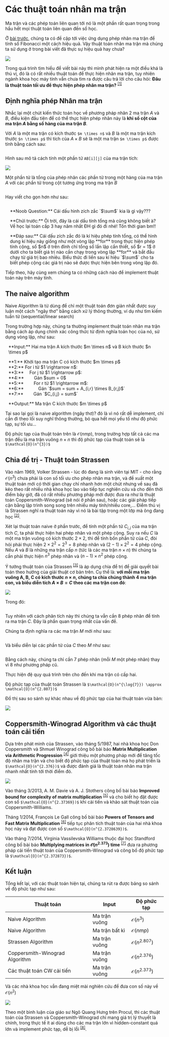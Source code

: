 # Các thuật toán nhân ma trận

Ma trận và các phép toán liên quan tới nó là một phần rất quan trọng trong hầu hết mọi thuật toán liên quan đến số học. 

Ở [bài trước](https://huytd.github.io/posts/fibonacci-4m.html), chúng ta có đề cập tới việc ứng dụng phép nhân ma trận để tính số Fibonacci một cách hiệu quả. Vậy thuật toán nhân ma trận mà chúng ta sử dụng ở trong bài viết đã thực sự hiệu quả hay chưa?

<cover>![](img/matrixmul.jpg)</cover>

Trong quá trình tìm hiểu để viết bài này thì mình phát hiện ra một điều khá là thú vị, đó là có rất nhiều thuật toán để thực hiện nhân ma trận, tuy nhiên ngành khoa học máy tính vẫn chưa tìm ra được câu trả lời cho câu hỏi: **Đâu là thuật toán tối ưu để thực hiện phép nhân ma trận?** <sup>[[1]](https://en.m.wikipedia.org/wiki/List_of_unsolved_problems_in_computer_science#Other_algorithmic_problems)</sup>

## Định nghĩa phép Nhân ma trận

Nhắc lại một chút kiến thức toán học về phương pháp nhân 2 ma trận $A$ và $B$, điều kiện đầu tiên để có thể thực hiện phép nhân này là **khi số cột của ma trận $A$ bằng số hàng của ma trận $B$**.

Với $A$ là một ma trận có kích thước `$m \times n$` và $B$ là một ma trận kích thước `$n \times p$` thì tích của $A \times B$ sẽ là một ma trận `$m \times p$` được tính bằng cách sau:

<math>
\left( \begin{array}{ccc}
a & b  \\
d & e  \end{array} \right) 
\times
\left( \begin{array}{ccc}
x \\
y
\end{array} \right)
=
\left( \begin{array}{ccc}
ax + cy \\
bx + dy
\end{array} \right)
</math>

Hình sau mô tả cách tính một phần tử `AB[i][j]` của ma trận tích:

![](img/matrix_mul_1.png)

Một phần tử là tổng của phép nhân các phần tử trong một hàng của ma trận $A$ với các phần tử trong cột tương ứng trong ma trận $B$

<math>
[AB]_{i,j} = A_{i,1}B_{1,j} + A_{i,2}B_{2,j} + \ldots + A_{i,n}B_{n,j}
</math>

Hay viết cho gọn hơn như sau:

<math>
[AB]_{i,j} = \displaystyle\sum_{r=1}^{n} A_{i,r}B_{r,j}
</math>

<div class="box-red skip" style="padding: 0 15px 0 15px;">
<p>**Noob Question:** Cái dấu hình zích zắc `$\sum$` kia là gì vậy???</p>
<p>**Chửi trước:** Ôi trời, đây là cái dấu tính tổng mà cũng không biết à? Về học lại toán cấp 3 hay năm nhất ĐH gì đó đi nhé! Tốn thời gian bm!!<br/>
<p>**Đáp sau:** Cái dấu zích zắc đó là kí hiệu phép tính tổng, có thể hình dung kí hiệu này giống như một vòng lặp **for** trong thực hiện phép tính cộng, số $n$ ở trên đỉnh chỉ tổng số lần lặp cần thiết, số $r = 1$ ở dưới cho ta biết giá trị nào cần chạy trong vòng lặp **for** và bắt đầu chạy từ giá trị bao nhiêu. Biểu thức đi liền sau kí hiệu `$\sum$` cho ta biết phép cộng các giá trị nào sẽ được thực hiện bên trong vòng lặp đó.
</div>

Tiếp theo, hãy cùng xem chúng ta có những cách nào để implement thuật toán này trên máy tính.

## The naive algorithm

Naive Algorithm là từ dùng để chỉ một thuật toán đơn giản nhất được suy luận một cách "ngây thơ" bằng cách xử lý thông thường, ví dụ như tìm kiếm tuần từ (sequential/linear search)

Trong trường hợp này, chúng ta thường implement thuật toán nhân ma trận bằng cách áp dụng chính xác công thức từ định nghĩa toán học của nó, sử dụng vòng lặp, như sau:

<div class="box-green skip" style="padding-left: 10px; padding-right: 10px">
<p>**Input:** Hai ma trận A kích thước $m \times n$ và B kích thước $n \times p$</p>
<p>
**1:** Khởi tạo ma trận C có kích thước $m \times p$ </br>
**2:** For i từ $1 \rightarrow n$:</br>
**3:** &emsp;For j từ $1 \rightarrow p$:</br>
**4:** &emsp;&emsp;Gán $sum = 0$<br/>
**5:** &emsp;&emsp;For r từ $1 \rightarrow m$:<br/>
**6:** &emsp;&emsp;&emsp;Gán `$sum = sum + A_{i,r} \times B_{r,j}$`<br/>
**7:** &emsp;&emsp;Gán `$C_{i,j} = sum$`<br/>
</p>
<p>**Output:** Ma trận C kích thước $m \times p$</p>
</div>

Tại sao lại gọi là naive algorithm (ngây thơ)? đó là vì nó rất dễ implement, chỉ cần đi theo lối suy nghĩ thông thường, bỏ qua hết mọi yếu tố như độ phức tạp, sự tối ưu...

Độ phức tạp của thuật toán trên là $\mathcal{O}(nmp)$, trong trường hợp tất cả các ma trận đều là ma trận vuông $n \times n$ thì độ phức tạp của thuật toán sẽ là `$\mathcal{O}(n^{3})$`

## Chia để trị - Thuật toán Strassen

Vào năm 1969, Volker Strassen - lúc đó đang là sinh viên tại MIT - cho rằng $\mathcal{O}(n^{3})$ chưa phải là con số tối ưu cho phép nhân ma trận, và đề xuất một thuật toán mới có thời gian chạy chỉ nhanh hơn một chút nhưng về sau đã kéo theo rất nhiều nhà khoa học lao vào tiếp tục nghiên cứu và cho đến thời điểm bây giờ, đã có rất nhiều phương pháp mới được đưa ra như là thuật toán Coppersmith-Winograd (sẽ nói ở phần sau), hoặc các giải pháp tiếp cận bằng lập trình song song trên nhiều máy tính/nhiều core,... Điểm thú vị là Strassen nghĩ ra thuật toán này vì nó là bài tập trong một lớp mà ông đang học <sup>[[2]](http://www.procul.org/blog/2005/11/16/nhan-ma-tr%E1%BA%ADn-dft-va-ly-thuy%E1%BA%BFt-bi%E1%BB%83u-di%E1%BB%85n-nhom-1/)</sup>.

Xét lại thuật toán naive ở phần trước, để tính một phần tử $C_{i,j}$ của ma trận tích $C$, ta phải thực hiện hai phép nhân và một phép cộng. Suy ra nếu $C$ là một ma trận vuông có kích thước $2 \times 2$, thì để tính bốn phần tử của $C$, đòi hỏi phải thực hiện $2 \times 2^{2} = 2^{3} = 8$ phép nhân và $(2 - 1) \times 2^{2} = 4$ phép cộng. Nếu $A$ và $B$ là những ma trận cấp $n$ (tức là các ma trận $n \times n$) thì chúng ta cần phải thực hiện $n^{3}$ phép nhân và $(n - 1) \times n^{2}$ phép cộng.

Ý tưởng thuật toán của Strassen <sup>[[3]](https://en.m.wikipedia.org/wiki/Strassen_algorithm)</sup> là áp dụng chia để trị để giải quyết bài toán theo hướng của giải thuật cơ bản trên. Cụ thể là: **với mỗi ma trận vuông A, B, C có kích thước $n \times n$, chúng ta chia chúng thành 4 ma trận con, và biểu diễn tích $A \times B = C$ theo các ma trận con đó**:

![](img/strassen.png)

Trong đó:

<math>
\begin{align}
C_{1,1} & = A_{1,1}B_{1,1} + A_{1,2}B_{2,1} \\
C_{1,2} & = A_{1,1}B_{1,2} + A_{1,2}B_{2,2} \\
C_{2,1} & = A_{2,1}B_{1,1} + A_{2,2}B_{2,1} \\
C_{2,2} & = A_{2,1}B_{1,2} + A_{2,2}B_{2,2} 
\end{align}
</math>

Tuy nhiên với cách phân tích này thì chúng ta vẫn cần 8 phép nhân để tính ra ma trận $C$. Đây là phần quan trọng nhất của vấn đề.

Chúng ta định nghĩa ra các ma trận $M$ mới như sau:

<math>
\begin{align}
M_{1} & = (A_{1,1} + A_{2,2})(B_{1,1} + B_{2,2}) \\
M_{2} & = (A_{2,1} + A_{2,2}) B_{1,1} \\
M_{3} & = A_{1,1} (B_{1,2} - B_{2,2}) \\
M_{4} & = A_{2,2} (B_{2,1} - B_{1,1}) \\
M_{5} & = (A_{1,1} + A_{1,2}) B_{2,2} \\
M_{6} & = (A_{2,1} - A_{1,1})(B_{1,1} + B_{1,2}) \\
M_{7} & = (A_{1,2} - A_{2,2})(B_{2,1} + B_{2,2})
\end{align}
</math>

Và biểu diễn lại các phần tử của $C$ theo $M$ như sau:

<math>
\begin{align}
C_{1,1} & = M_{1} + M_{4} - M_{5} + M_{7} \\
C_{1,2} & = M_{3} + M_{5} \\ 
C_{2,1} & = M_{2} + M_{4} \\
C_{2,2} & = M_{1} - M_{2} + M_{3} + M_{6}
\end{align}
</math>

Bằng cách này, chúng ta chỉ cần 7 phép nhân (mỗi $M$ một phép nhân) thay vì 8 như phương pháp cũ.

Thực hiện đệ quy quá trình trên cho đến khi ma trận có cấp hai.

Độ phức tạp của thuật toán Strassen là `$\mathcal{O}(n^{\log{7}}) \approx \mathcal{O}(n^{2.807})$`

Đồ thị sau so sánh sự khác nhau về độ phức tạp của hai thuật toán vừa bàn:

![](img/strassen_compare.jpg)

## Coppersmith-Winograd Algorithm và các thuật toán cải tiến 

Dựa trên phát minh của Strassen, vào tháng 5/1987, hai nhà khoa học Don Coppersmith và Shmuel Winograd công bố bài báo **Matrix Multiplication via Arithmetic Progression** <sup>[[4]](https://www.cs.umd.edu/~gasarch/TOPICS/ramsey/matrixmult.pdf)</sup> giới thiệu một phương pháp mới để tăng tốc độ nhân ma trận và cho biết độ phức tạp của thuật toán mà họ phát triển là `$\mathcal{O}(n^{2.376})$` và được đánh giá là thuật toán nhân ma trận nhanh nhất tính tới thời điểm đó.

![](img/cw_compare.jpg)

Vào tháng 3/2013, A. M. Davie và A. J. Stothers công bố bài báo **Improved bound for complexity of matrix multiplication** <sup>[[5]](http://www.maths.ed.ac.uk/~sandy/a11164.pdf)</sup> và cho biết họ đặt được con số `$\mathcal{O}(n^{2.37369})$` khi cải tiến và khảo sát thuật toán của Coppersmith-Williams.

Tháng 1/2014, François Le Gall công bố bài báo **Powers of Tensors and Fast Matrix Multiplication** <sup>[[6]](https://arxiv.org/abs/1401.7714)</sup> tiếp tục phân tích thuật toán của hai nhà khoa học này và đạt được con số `$\mathcal{O}(n^{2.3728639})$`.

Vào tháng 7/2014, Virginia Vassilevska Williams thuộc đại học Standford công bố bài báo **Multiplying matrices in $\mathcal{O}(n^{2.373})$ time** <sup>[[7]](http://theory.stanford.edu/~virgi/matrixmult-f.pdf)</sup> đưa ra phương pháp cải tiến thuật toán của Coppersmith-Winograd và công bố độ phức tạp là `$\mathcal{O}(n^{2.372873})$`.

## Kết luận

Tổng kết lại, với các thuật toán hiện tại, chúng ta rút ra được bảng so sánh về độ phức tạp như sau:

| Thuật toán                      | Input           | Độ phức tạp              |
|---------------------------------|-----------------|--------------------------|
| Naive Algorithm                 | Ma trận vuông   | $\mathcal{O}(n^{3})$     |
| Naive Algorithm                 | Ma trận bất kì  | $\mathcal{O}(nmp)$       |
| Strassen Algorithm              | Ma trận vuông   | $\mathcal{O}(n^{2.807})$ |
| Coppersmith-Winograd Algorithm  | Ma trận vuông   | $\mathcal{O}(n^{2.376})$ |
| Các thuật toán CW cải tiến      | Ma trận vuông   | $\mathcal{O}(n^{2.373})$ |

Và các nhà khoa học vẫn đang miệt mài nghiên cứu để đưa con số này về $\mathcal{O}(n^{2})$

![](img/matrix_all_compare.jpg)

Theo một bình luận của giáo sư Ngô Quang Hưng trên Procul, thì các thuật toán của Strassen và Coppersmith-Winograd chỉ mang giá trị lý thuyết là chính, trong thực tế ít ai dùng cho các ma trận lớn vì hidden-constant quá lớn và implement phức tạp, dễ bị lỗi <sup>[[8]](http://www.procul.org/blog/2005/11/16/nhan-ma-tr%E1%BA%ADn-dft-va-ly-thuy%E1%BA%BFt-bi%E1%BB%83u-di%E1%BB%85n-nhom-1/#comment-11070)</sup>.

